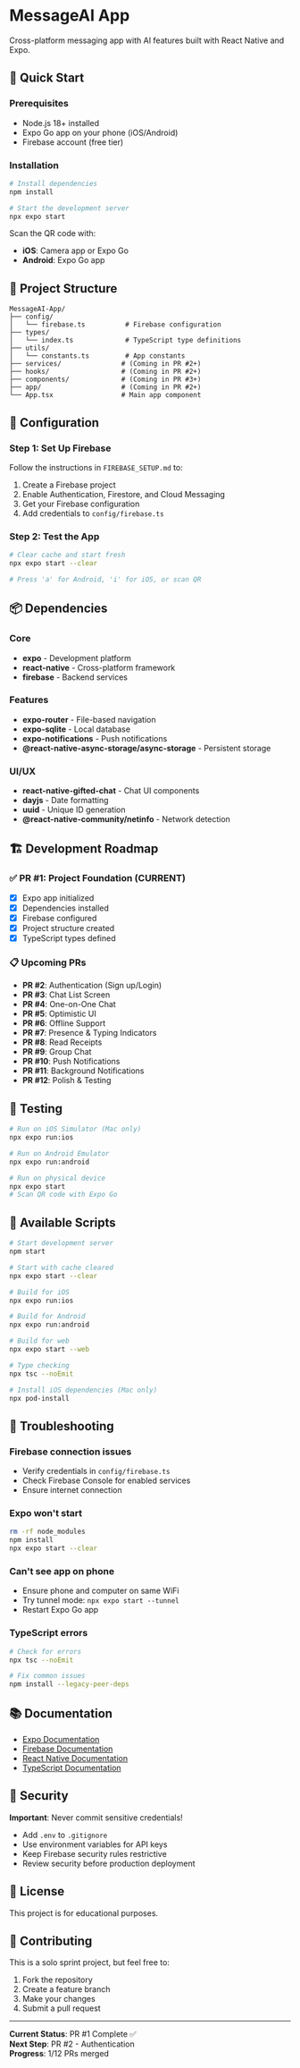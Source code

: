 # MessageAI App

Cross-platform messaging app with AI features built with React Native and Expo.

## 🚀 Quick Start

### Prerequisites
- Node.js 18+ installed
- Expo Go app on your phone (iOS/Android)
- Firebase account (free tier)

### Installation

```bash
# Install dependencies
npm install

# Start the development server
npx expo start
```

Scan the QR code with:
- **iOS**: Camera app or Expo Go
- **Android**: Expo Go app

## 📁 Project Structure

```
MessageAI-App/
├── config/
│   └── firebase.ts          # Firebase configuration
├── types/
│   └── index.ts             # TypeScript type definitions
├── utils/
│   └── constants.ts         # App constants
├── services/               # (Coming in PR #2+)
├── hooks/                  # (Coming in PR #2+)
├── components/             # (Coming in PR #3+)
├── app/                    # (Coming in PR #2+)
└── App.tsx                 # Main app component
```

## 🔧 Configuration

### Step 1: Set Up Firebase

Follow the instructions in `FIREBASE_SETUP.md` to:
1. Create a Firebase project
2. Enable Authentication, Firestore, and Cloud Messaging
3. Get your Firebase configuration
4. Add credentials to `config/firebase.ts`

### Step 2: Test the App

```bash
# Clear cache and start fresh
npx expo start --clear

# Press 'a' for Android, 'i' for iOS, or scan QR
```

## 📦 Dependencies

### Core
- **expo** - Development platform
- **react-native** - Cross-platform framework
- **firebase** - Backend services

### Features
- **expo-router** - File-based navigation
- **expo-sqlite** - Local database
- **expo-notifications** - Push notifications
- **@react-native-async-storage/async-storage** - Persistent storage

### UI/UX
- **react-native-gifted-chat** - Chat UI components
- **dayjs** - Date formatting
- **uuid** - Unique ID generation
- **@react-native-community/netinfo** - Network detection

## 🏗️ Development Roadmap

### ✅ PR #1: Project Foundation (CURRENT)
- [x] Expo app initialized
- [x] Dependencies installed
- [x] Firebase configured
- [x] Project structure created
- [x] TypeScript types defined

### 📋 Upcoming PRs
- **PR #2**: Authentication (Sign up/Login)
- **PR #3**: Chat List Screen
- **PR #4**: One-on-One Chat
- **PR #5**: Optimistic UI
- **PR #6**: Offline Support
- **PR #7**: Presence & Typing Indicators
- **PR #8**: Read Receipts
- **PR #9**: Group Chat
- **PR #10**: Push Notifications
- **PR #11**: Background Notifications
- **PR #12**: Polish & Testing

## 🧪 Testing

```bash
# Run on iOS Simulator (Mac only)
npx expo run:ios

# Run on Android Emulator
npx expo run:android

# Run on physical device
npx expo start
# Scan QR code with Expo Go
```

## 📝 Available Scripts

```bash
# Start development server
npm start

# Start with cache cleared
npx expo start --clear

# Build for iOS
npx expo run:ios

# Build for Android
npx expo run:android

# Build for web
npx expo start --web

# Type checking
npx tsc --noEmit

# Install iOS dependencies (Mac only)
npx pod-install
```

## 🐛 Troubleshooting

### Firebase connection issues
- Verify credentials in `config/firebase.ts`
- Check Firebase Console for enabled services
- Ensure internet connection

### Expo won't start
```bash
rm -rf node_modules
npm install
npx expo start --clear
```

### Can't see app on phone
- Ensure phone and computer on same WiFi
- Try tunnel mode: `npx expo start --tunnel`
- Restart Expo Go app

### TypeScript errors
```bash
# Check for errors
npx tsc --noEmit

# Fix common issues
npm install --legacy-peer-deps
```

## 📚 Documentation

- [Expo Documentation](https://docs.expo.dev/)
- [Firebase Documentation](https://firebase.google.com/docs)
- [React Native Documentation](https://reactnative.dev/docs/getting-started)
- [TypeScript Documentation](https://www.typescriptlang.org/docs/)

## 🔐 Security

**Important**: Never commit sensitive credentials!

- Add `.env` to `.gitignore`
- Use environment variables for API keys
- Keep Firebase security rules restrictive
- Review security before production deployment

## 📄 License

This project is for educational purposes.

## 🤝 Contributing

This is a solo sprint project, but feel free to:
1. Fork the repository
2. Create a feature branch
3. Make your changes
4. Submit a pull request

---

**Current Status**: PR #1 Complete ✅  
**Next Step**: PR #2 - Authentication  
**Progress**: 1/12 PRs merged

